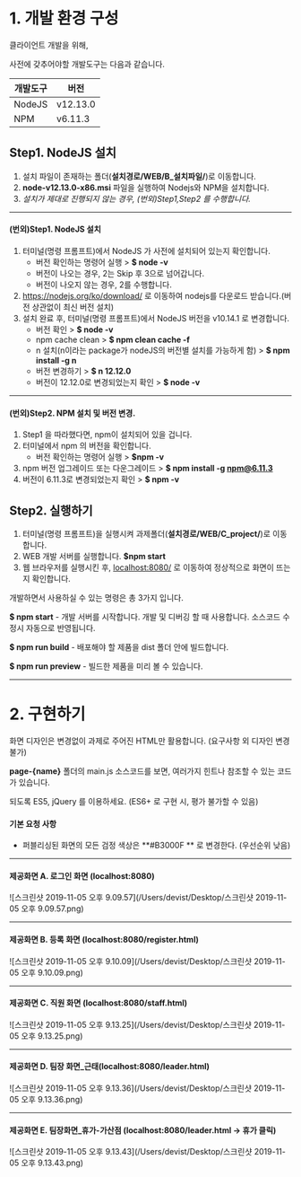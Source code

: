 # 1. 개발 환경 구성

클라이언트 개발을 위해,

사전에 갖추어야할 개발도구는 다음과 같습니다.

| **개발도구** | **버전** |
| ------------ | -------- |
| NodeJS       | v12.13.0 |
| NPM          | v6.11.3  |

## Step1. NodeJS 설치

1. 설치 파일이 존재하는 폴더(**설치경로/WEB/B_설치파일/**)로 이동합니다.
2. **node-v12.13.0-x86.msi** 파일을 실행하여 Nodejs와 NPM을 설치합니다.
3. *설치가 제대로 진행되지 않는 경우, (번외)Step1,Step2 를 수행합니다.*

---

#### (번외)Step1. NodeJS 설치

1. 터미널(명령 프롬프트)에서 NodeJS 가 사전에 설치되어 있는지 확인합니다.
   - 버전 확인하는 명령어 실행 > **$ node -v**
   - 버전이 나오는 경우, 2는 Skip 후 3으로 넘어갑니다.
   - 버전이 나오지 않는 경우, 2를 수행합니다.
2. <https://nodejs.org/ko/download/> 로 이동하여 nodejs를 다운로드 받습니다.(버전 상관없이 최신 버전 설치)
3. 설치 완료 후, 터미널(명령 프롬프트)에서 NodeJS 버전을 v10.14.1 로 변경합니다.
   - 버전 확인 > **$ node -v**
   - npm cache clean > **$ npm clean cache -f**
   - n 설치(n이라는 package가 nodeJS의 버전별 설치를 가능하게 함) > **$ npm install -g n**
   - 버전 변경하기 > **$ n 12.12.0**
   - 버전이 12.12.0로 변경되었는지 확인 > **$ node -v**

---

#### (번외)Step2. NPM 설치 및 버전 변경.

1. Step1 을 따라했다면, npm이 설치되어 있을 겁니다.
2. 터미널에서 npm 의 버전을 확인합니다.
   - 버전 확인하는 명령어 실행 > **$npm -v**
3. npm 버전 업그레이드 또는 다운그레이드 > **$ npm install -g npm@6.11.3**
4. 버전이 6.11.3로 변경되었는지 확인 > **$ npm -v**

 

## Step2. 실행하기

1. 터미널(명령 프롬프트)을 실행시켜 과제폴더(**설치경로/WEB/C_project/**)로 이동합니다.
2. WEB 개발 서버를 실행합니다. **$npm start**
3. 웹 브라우저를 실행시킨 후, [localhost:8080/](http://localhost:8080/) 로 이동하여 정상적으로 화면이 뜨는지 확인합니다. 

개발하면서 사용하실 수 있는 명령은 총 3가지 입니다.

**$ npm start** - 개발 서버를 시작합니다. 개발 및 디버깅 할 때 사용합니다. 소스코드 수정시 자동으로 반영됩니다.

**$ npm run build** - 배포해야 할 제품을 dist 폴더 안에 빌드합니다.

**$ npm run preview** - 빌드한 제품을 미리 볼 수 있습니다.

----



# 2. 구현하기

화면 디자인은 변경없이 과제로 주어진 HTML만 활용합니다. (요구사항 외 디자인 변경 불가)

**page-{name}** 폴더의 main.js 소스코드를 보면, 여러가지 힌트나 참조할 수 있는 코드가 있습니다.

되도록 ES5, jQuery 를 이용하세요. (ES6+ 로 구현 시, 평가 불가할 수 있음)



#### 기본 요청 사항

- 퍼블리싱된 화면의 모든 검정 색상은 **#B3000F ** 로 변경한다. (우선순위 낮음)

---

#### 제공화면 A. 로그인 화면 (localhost:8080)

![스크린샷 2019-11-05 오후 9.09.57](/Users/devist/Desktop/스크린샷 2019-11-05 오후 9.09.57.png)



---

#### 제공화면 B. 등록 화면 (localhost:8080/register.html)

![스크린샷 2019-11-05 오후 9.10.09](/Users/devist/Desktop/스크린샷 2019-11-05 오후 9.10.09.png)



---

#### 제공화면 C. 직원 화면 (localhost:8080/staff.html)

![스크린샷 2019-11-05 오후 9.13.25](/Users/devist/Desktop/스크린샷 2019-11-05 오후 9.13.25.png)



---

#### 제공화면 D. 팀장 화면_근태(localhost:8080/leader.html)

![스크린샷 2019-11-05 오후 9.13.36](/Users/devist/Desktop/스크린샷 2019-11-05 오후 9.13.36.png)



---

#### 제공화면 E. 팀장화면_휴가-가산점 (localhost:8080/leader.html -> 휴가 클릭)

![스크린샷 2019-11-05 오후 9.13.43](/Users/devist/Desktop/스크린샷 2019-11-05 오후 9.13.43.png)